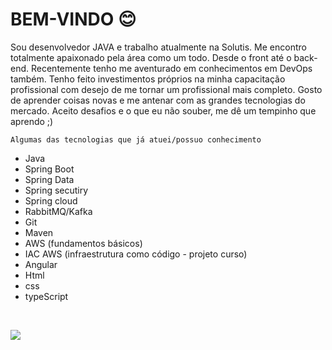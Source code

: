 # BEM-VINDO 😊


Sou desenvolvedor JAVA e trabalho atualmente na Solutis. Me encontro totalmente apaixonado pela área como um todo. 
Desde o front até o back-end. 
Recentemente tenho me aventurado em conhecimentos em DevOps também. 
Tenho feito investimentos próprios na minha capacitação profissional com desejo de me tornar um profissional mais completo. 
Gosto de aprender coisas novas e me antenar com as grandes tecnologias do mercado. Aceito desafios e o que eu não souber, me dê um tempinho que aprendo ;)

```Algumas das tecnologias que já atuei/possuo conhecimento```

 - Java
 - Spring Boot
 - Spring Data
 - Spring secutiry
 - Spring cloud
 - RabbitMQ/Kafka
 - Git
 - Maven
 - AWS (fundamentos básicos)
 - IAC AWS (infraestrutura como código - projeto curso) 
 - Angular
 - Html
 - css
 - typeScript
<br>

<a href="https://www.linkedin.com/in/matheuspieropan/"><img src="https://img.shields.io/badge/LinkedIn-0077B5?style=for-the-badge&logo=linkedin&logoColor=white"/></a>
